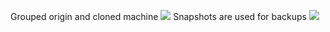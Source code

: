 Grouped origin and cloned machine
<img src="https://github.com/HighLandner/DevOps_online_Kharkiv_2021Q1/blob/develop/m2/task2.1/images/Cloned%20and%20grouped.png"/>
Snapshots are used for backups
<img src="https://github.com/HighLandner/DevOps_online_Kharkiv_2021Q1/blob/develop/m2/task2.1/images/Snapshots.png"/>
